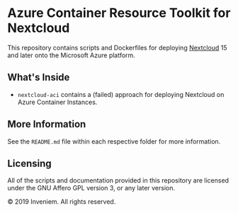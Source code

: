 # Azure Container Resource Toolkit for Nextcloud
This repository contains scripts and Dockerfiles for deploying 
[Nextcloud](https://nextcloud.com/) 15 and later onto the Microsoft Azure 
platform. 

## What's Inside
- `nextcloud-aci` contains a (failed) approach for deploying Nextcloud on Azure 
  Container Instances.

## More Information
See the `README.md` file within each respective folder for more information.

## Licensing
All of the scripts and documentation provided in this repository are licensed
under the GNU Affero GPL version 3, or any later version.

© 2019 Inveniem. All rights reserved.
